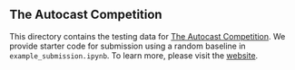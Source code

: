 ## The Autocast Competition

This directory contains the testing data for [The Autocast Competition](https://forecasting.mlsafety.org/). We provide starter code for submission using a random baseline in `example_submission.ipynb`. To learn more, please visit the [website](https://forecasting.mlsafety.org/).
